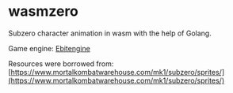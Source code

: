 wasmzero
====

Subzero character animation in wasm with the help of Golang.

Game engine:
[Ebitengine](https://ebitengine.org/)

Resources were borrowed from:
[https://www.mortalkombatwarehouse.com/mk1/subzero/sprites/](https://www.mortalkombatwarehouse.com/mk1/subzero/sprites/)
